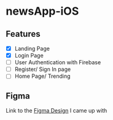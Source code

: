 # newsApp-iOS

## Features
- [x] Landing Page
- [x] Login Page
- [ ] User Authentication with Firebase
- [ ] Register/ Sign In page
- [ ] Home Page/ Trending

## Figma
Link to the [Figma Design](https://www.figma.com/file/NC3QGx7uyMbJMvhzhRgGys/News-iOS-app?node-id=0%3A1) I came up with
